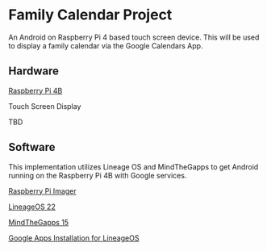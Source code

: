 # Family Calendar Project
An Android on Raspberry Pi 4 based touch screen device. This will be used to display a family calendar via the Google Calendars App.

## Hardware 
[Raspberry Pi 4B](https://www.amazon.com/Raspberry-Pi-Model-2GB/dp/B09TTNPB4J/ref=asc_df_B09TTNPB4J?mcid=2c5ccffa65ba37dbb16096936126bcea&tag=hyprod-20&linkCode=df0&hvadid=704452679949&hvpos=&hvnetw=g&hvrand=14562040055780680493&hvpone=&hvptwo=&hvqmt=&hvdev=c&hvdvcmdl=&hvlocint=&hvlocphy=9021906&hvtargid=pla-1885436594092&psc=1&hvocijid=14562040055780680493-B09TTNPB4J-&hvexpln=0)

Touch Screen Display

TBD

## Software

This implementation utilizes Lineage OS and MindTheGapps to get Android running on the Raspberry Pi 4B with Google services.

[Raspberry Pi Imager](https://www.raspberrypi.com/software/)

[LineageOS 22](https://konstakang.com/devices/rpi4/LineageOS22/)

[MindTheGapps 15](https://github.com/MindTheGapps/15.0.0-arm64/releases/tag/MindTheGapps-15.0.0-arm64-20250214_082511)

[Google Apps Installation for LineageOS](https://wiki.lineageos.org/gapps/)

``` shell

```
